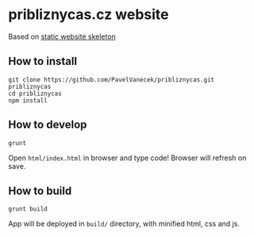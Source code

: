 pribliznycas.cz website
======================

Based on [static website skeleton](https://github.com/PavelVanecek/static-skeleton)

How to install
--------------

    git clone https://github.com/PavelVanecek/pribliznycas.git pribliznycas
    cd pribliznycas
    npm install

How to develop
--------------

    grunt

Open `html/index.html` in browser and type code! Browser will refresh on save.

How to build
-------------

    grunt build

App will be deployed in `build/` directory, with minified html, css and js.

